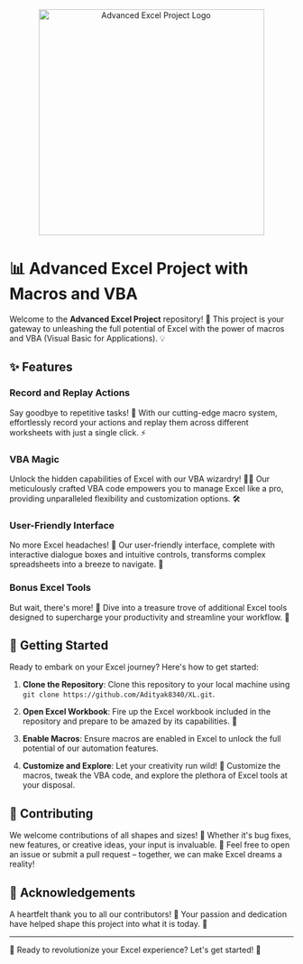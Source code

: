 <div align="center">
  <img src="https://github.com/Adityak8340/XL/assets/140245948/4178047f-db33-43f0-bdc9-c48a2b7c1aa1" alt="Advanced Excel Project Logo" width="400">
</div>

# 📊 Advanced Excel Project with Macros and VBA

Welcome to the **Advanced Excel Project** repository! 🚀 This project is your gateway to unleashing the full potential of Excel with the power of macros and VBA (Visual Basic for Applications). 💡

## ✨ Features

### Record and Replay Actions

Say goodbye to repetitive tasks! 🔄 With our cutting-edge macro system, effortlessly record your actions and replay them across different worksheets with just a single click. ⚡️

### VBA Magic

Unlock the hidden capabilities of Excel with our VBA wizardry! 🧙‍♂️ Our meticulously crafted VBA code empowers you to manage Excel like a pro, providing unparalleled flexibility and customization options. 🛠️

### User-Friendly Interface

No more Excel headaches! 🤯 Our user-friendly interface, complete with interactive dialogue boxes and intuitive controls, transforms complex spreadsheets into a breeze to navigate. 🎨

### Bonus Excel Tools

But wait, there's more! 🎉 Dive into a treasure trove of additional Excel tools designed to supercharge your productivity and streamline your workflow. 💼

## 🚀 Getting Started

Ready to embark on your Excel journey? Here's how to get started:

1. **Clone the Repository**: Clone this repository to your local machine using `git clone https://github.com/Adityak8340/XL.git`.

2. **Open Excel Workbook**: Fire up the Excel workbook included in the repository and prepare to be amazed by its capabilities. 🚀

3. **Enable Macros**: Ensure macros are enabled in Excel to unlock the full potential of our automation features.

4. **Customize and Explore**: Let your creativity run wild! 🌟 Customize the macros, tweak the VBA code, and explore the plethora of Excel tools at your disposal.

## 🤝 Contributing

We welcome contributions of all shapes and sizes! 🎁 Whether it's bug fixes, new features, or creative ideas, your input is invaluable. 💬 Feel free to open an issue or submit a pull request – together, we can make Excel dreams a reality!

## 🙏 Acknowledgements

A heartfelt thank you to all our contributors! 🙌 Your passion and dedication have helped shape this project into what it is today. 🌟

---

🚀 Ready to revolutionize your Excel experience? Let's get started! 💼
